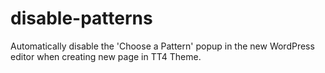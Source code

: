 # disable-patterns
Automatically disable the 'Choose a Pattern' popup in the new WordPress editor when creating new page in TT4 Theme.
